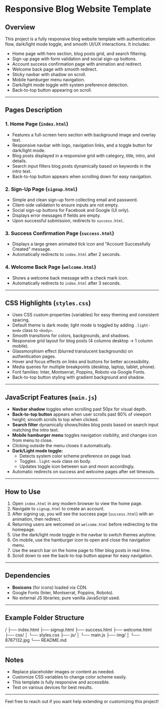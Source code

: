 # Responsive Blog Website Template

## Overview

This project is a fully responsive blog website template with authentication flow, dark/light mode toggle, and smooth UI/UX interactions. It includes:

- Home page with hero section, blog posts grid, and search filtering.
- Sign-up page with form validation and social sign-up buttons.
- Account success confirmation page with animation and redirect.
- Welcome back page with smooth redirect.
- Sticky navbar with shadow on scroll.
- Mobile hamburger menu navigation.
- Dark/light mode toggle with system preference detection.
- Back-to-top button appearing on scroll.

---

## Pages Description

### 1. Home Page (`index.html`)
- Features a full-screen hero section with background image and overlay text.
- Responsive navbar with logo, navigation links, and a toggle button for dark/light mode.
- Blog posts displayed in a responsive grid with category, title, intro, and details.
- Search input filters blog posts dynamically based on keywords in the intro text.
- Back-to-top button appears when scrolling down for easy navigation.

### 2. Sign-Up Page (`signup.html`)
- Simple and clean sign-up form collecting email and password.
- Client-side validation to ensure inputs are not empty.
- Social sign-up buttons for Facebook and Google (UI only).
- Displays error messages if fields are empty.
- Upon successful submission, redirects to `success.html`.

### 3. Success Confirmation Page (`success.html`)
- Displays a large green animated tick icon and "Account Successfully Created" message.
- Automatically redirects to `index.html` after 2 seconds.

### 4. Welcome Back Page (`welcome.html`)
- Shows a welcome back message with a check mark icon.
- Automatically redirects to `index.html` after 3 seconds.

---

## CSS Highlights (`styles.css`)

- Uses CSS custom properties (variables) for easy theming and consistent spacing.
- Default theme is dark mode; light mode is toggled by adding `.light-mode` class to `<body>`.
- Smooth transitions for colors, backgrounds, and shadows.
- Responsive grid layout for blog posts (4 columns desktop → 1 column mobile).
- Glassmorphism effect (blurred translucent backgrounds) on authentication pages.
- Hover and focus effects on links and buttons for better accessibility.
- Media queries for multiple breakpoints (desktop, laptop, tablet, phone).
- Font families: Inter, Montserrat, Poppins, Roboto via Google Fonts.
- Back-to-top button styling with gradient background and shadow.

---

## JavaScript Features (`main.js`)

- **Navbar shadow** toggles when scrolling past 50px for visual depth.
- **Back-to-top button** appears when user scrolls past 80% of viewport height; smooth scrolls to top when clicked.
- **Search filter** dynamically shows/hides blog posts based on search input matching the intro text.
- **Mobile hamburger menu** toggles navigation visibility, and changes icon from menu to close.
- Clicking outside the menu closes it automatically.
- **Dark/Light mode toggle:**
  - Detects system color scheme preference on page load.
  - Toggles `.light-mode` class on body.
  - Updates toggle icon between sun and moon accordingly.
- Automatic redirects on success and welcome pages after set timeouts.

---

## How to Use

1. Open `index.html` in any modern browser to view the home page.
2. Navigate to `signup.html` to create an account.
3. After signing up, you will see the success page (`success.html`) with an animation, then redirect.
4. Returning users are welcomed on `welcome.html` before redirecting to the homepage.
5. Use the dark/light mode toggle in the navbar to switch themes anytime.
6. On mobile, use the hamburger icon to open and close the navigation menu.
7. Use the search bar on the home page to filter blog posts in real time.
8. Scroll down to see the back-to-top button appear for easy navigation.

---

## Dependencies

- **Boxicons** (for icons) loaded via CDN.
- Google Fonts (Inter, Montserrat, Poppins, Roboto).
- No external JS libraries; pure vanilla JavaScript used.

---

## Example Folder Structure

/
├── index.html
├── signup.html
├── success.html
├── welcome.html
├── css/
│ └── styles.css
├── js/
│ └── main.js
├── img/
│ └── 8767132.jpg
└── README.md


---

## Notes

- Replace placeholder images or content as needed.
- Customize CSS variables to change color scheme easily.
- This template is fully responsive and accessible.
- Test on various devices for best results.

---

Feel free to reach out if you want help extending or customizing this project!

